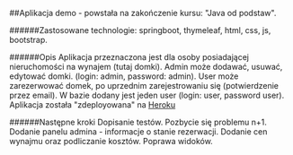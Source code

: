 ##Aplikacja demo - powstała na zakończenie kursu: "Java od podstaw".

######Zastosowane technologie: 
springboot, thymeleaf, html, css, js, bootstrap.

######Opis
Aplikacja przeznaczona jest dla osoby posiadającej nieruchomości na wynajem (tutaj domki).
Admin może dodawać, usuwać, edytować domki. (login: admin, password: admin).
User  może zarezerwować domek, po uprzednim zarejestrowaniu się (potwierdzenie przez email).
W bazie dodany jest jeden user (login: user, password user).
Aplikacja została "zdeployowana" na [Heroku](https://damian-reservations.herokuapp.com/)

######Następne kroki
Dopisanie testów.
Pozbycie się problemu n+1.
Dodanie panelu admina - informacje o stanie rezerwacji.
Dodanie cen wynajmu oraz podliczanie kosztów.
Poprawa widoków.

